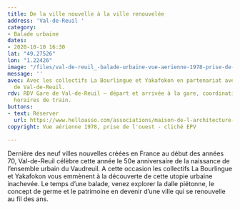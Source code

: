 ```yaml
---
title: De la ville nouvelle à la ville renouvelée
address: 'Val-de-Reuil '
category:
- Balade urbaine
dates:
- 2020-10-10 16:30
lat: "49.27526"
lon: "1.22426"
image: "/files/val-de-reuil_-balade-urbaine-vue-aerienne-1978-prise-de-l-ouest-cliche-epv.jpg"
message: ''
avec: Avec les collectifs La Bourlingue et Yakafokon en partenariat avec la ville
  de Val-de-Reuil.
rdv: RDV Gare de Val-de-Reuil – départ et arrivée à la gare, coordination avec les
  horaires de train.
buttons:
- text: Réserver
  url: https://www.helloasso.com/associations/maison-de-l-architecture-de-normandie-le-forum/evenements/de-la-ville-nouvelle-a-la-ville-renouvelee
copyright: Vue aérienne 1978, prise de l'ouest - cliché EPV

---
```

Dernière des neuf villes nouvelles créées en France au début des années 70, Val-de-Reuil célèbre cette année le 50e anniversaire de la naissance de l’ensemble urbain du Vaudreuil. A cette occasion les collectifs La Bourlingue et Yakafokon vous emmènent à la découverte de cette utopie urbaine inachevée. Le temps d’une balade, venez explorer la dalle piétonne, le concept de germe et le patrimoine en devenir d’une ville qui se renouvelle au fil des ans.
